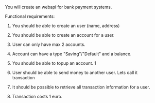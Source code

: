You will create an webapi for bank payment systems.

Functional requirements:
1. You should be able to create an user (name, address)

3. You should be able to create an account for a user.
  
5. User can only have max 2 accounts.
  
7. Account can have a type "Saving"/"Default" and a balance.
  
9. You should be able to topup an account.
1 
11. User should be able to send money to another user. Lets call it transaction
  
13. It should be possible to retrieve all transaction information for a user.

15. Transaction costs 1 euro.
